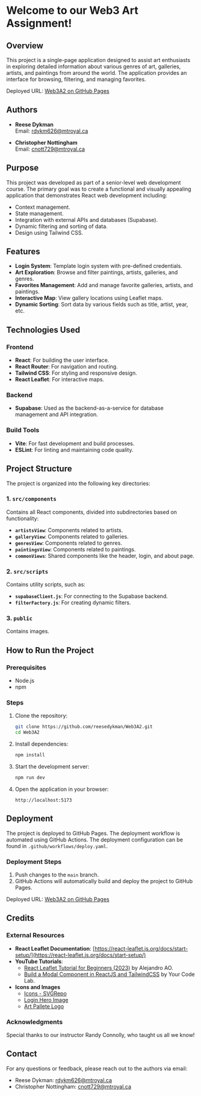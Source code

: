 # Welcome to our Web3 Art Assignment!

## **Overview**
This project is a single-page application designed to assist art enthusiasts in exploring detailed information about various genres of art, galleries, artists, and paintings from around the world. The application provides an interface for browsing, filtering, and managing favorites.

Deployed URL: [Web3A2 on GitHub Pages](https://reesedykman.github.io/Web3A2/)


## **Authors**
- **Reese Dykman**  
  Email: [rdykm626@mtroyal.ca](mailto:rdykm626@mtroyal.ca)

- **Christopher Nottingham**  
  Email: [cnott729@mtroyal.ca](mailto:cnott729@mtroyal.ca)


## **Purpose**
This project was developed as part of a senior-level web development course. The primary goal was to create a functional and visually appealing application that demonstrates React web development including:
- Context management.
- State management.
- Integration with external APIs and databases (Supabase).
- Dynamic filtering and sorting of data.
- Design using Tailwind CSS.


## **Features**
- **Login System**: Template login system with pre-defined credentials.
- **Art Exploration**: Browse and filter paintings, artists, galleries, and genres.
- **Favorites Management**: Add and manage favorite galleries, artists, and paintings.
- **Interactive Map**: View gallery locations using Leaflet maps.
- **Dynamic Sorting**: Sort data by various fields such as title, artist, year, etc.


## **Technologies Used**
### **Frontend**
- **React**: For building the user interface.
- **React Router**: For navigation and routing.
- **Tailwind CSS**: For styling and responsive design.
- **React Leaflet**: For interactive maps.

### **Backend**
- **Supabase**: Used as the backend-as-a-service for database management and API integration.

### **Build Tools**
- **Vite**: For fast development and build processes.
- **ESLint**: For linting and maintaining code quality.


## **Project Structure**
The project is organized into the following key directories:

### **1. `src/components`**
Contains all React components, divided into subdirectories based on functionality:
- **`artistsView`**: Components related to artists.
- **`galleryView`**: Components related to galleries.
- **`genresView`**: Components related to genres.
- **`paintingsView`**: Components related to paintings.
- **`commonViews`**: Shared components like the header, login, and about page.

### **2. `src/scripts`**
Contains utility scripts, such as:
- **`supabaseClient.js`**: For connecting to the Supabase backend.
- **`filterFactory.js`**: For creating dynamic filters.

### **3. `public`**
Contains images.


## **How to Run the Project**
### **Prerequisites**
- Node.js
- npm

### **Steps**
1. Clone the repository:
   ```bash
   git clone https://github.com/reesedykman/Web3A2.git
   cd Web3A2
   ```

2. Install dependencies:
   ```bash
   npm install
   ```

3. Start the development server:
   ```bash
   npm run dev
   ```

4. Open the application in your browser:
   ```
   http://localhost:5173
   ```


## **Deployment**
The project is deployed to GitHub Pages. The deployment workflow is automated using GitHub Actions. The deployment configuration can be found in `.github/workflows/deploy.yaml`.

### **Deployment Steps**
1. Push changes to the `main` branch.
2. GitHub Actions will automatically build and deploy the project to GitHub Pages.

Deployed URL: [Web3A2 on GitHub Pages](https://reesedykman.github.io/Web3A2/)


## **Credits**
### **External Resources**
- **React Leaflet Documentation**: [https://react-leaflet.js.org/docs/start-setup/](https://react-leaflet.js.org/docs/start-setup/)
- **YouTube Tutorials**:
  - [React Leaflet Tutorial for Beginners (2023)](https://www.youtube.com/watch?v=jD6813wGdBA) by Alejandro AO.
  - [Build a Modal Component in ReactJS and TailwindCSS](https://www.youtube.com/watch?v=dEGbXY-8YtU) by Your Code Lab.
- **Icons and Images**
  - [Icons - SVGRepo](https://www.svgrepo.com/)
  - [Login Hero Image](https://www.artic.edu/artworks/18947/landscape)
  - [Art Pallete Logo](https://clipart-library.com/clip-art/artist-transparent-background-9.htm)

### **Acknowledgments**
Special thanks to our instructor Randy Connolly, who taught us all we know!


## **Contact**
For any questions or feedback, please reach out to the authors via email:
- Reese Dykman: [rdykm626@mtroyal.ca](mailto:rdykm626@mtroyal.ca)
- Christopher Nottingham: [cnott729@mtroyal.ca](mailto:cnott729@mtroyal.ca)
